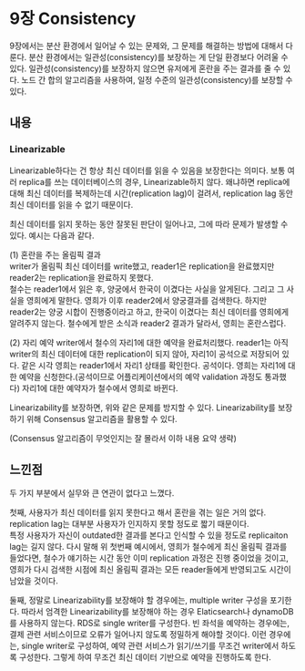 # 9장 Consistency

9장에서는 분산 환경에서 일어날 수 있는 문제와, 그 문제를 해결하는 방법에 대해서 다룬다.
분산 환경에서는 일관성(consistency)를 보장하는 게 단일 환경보다 어려울 수 있다.
일관성(consistency)를 보장하지 않으면 유저에게 혼란을 주는 결과를 줄 수 있다.
노드 간 합의 알고리즘을 사용하여, 일정 수준의 일관성(consistency)를 보장할 수 있다.

## 내용
### Linearizable
Linearizable하다는 건 항상 최신 데이터를 읽을 수 있음을 보장한다는 의미다.
보통 여러 replica를 쓰는 데이터베이스의 경우, Linearizable하지 않다.
왜냐하면 replica에 대해 최신 데이터를 복제하는데 시간(replication lag)이 걸려서, replication lag 동안 최신 데이터를 읽을 수 없기 때문이다.

최신 데이터를 읽지 못하는 동안 잘못된 판단이 일어나고, 그에 따라 문제가 발생할 수 있다. 예시는 다음과 같다.
  
(1) 혼란을 주는 올림픽 결과  
writer가 올림픽 최신 데이터를 write했고, reader1은 replication을 완료했지만 reader2는 replication을 완료하지 못했다.  
철수는 reader1에서 읽은 후, 양궁에서 한국이 이겼다는 사실을 알게된다. 그리고 그 사실을 영희에게 말한다.
영희가 이후 reader2에서 양궁결과를 검색한다. 하지만 reader2는 양궁 시합이 진행중이라고 하고, 한국이 이겼다는 최신 데이터를 영희에게 알려주지 않는다.
철수에게 받은 소식과 reader2 결과가 달라서, 영희는 혼란스럽다.

(2) 자리 예약
writer에서 철수의 자리1에 대한 예약을 완료처리했다. reader1는 아직 writer의 최신 데이터에 대한 replication이 되지 않아, 자리1이 공석으로 저장되어 있다.
같은 시각 영희는 reader1에서 자리1 상태를 확인한다. 공석이다. 영희는 자리1에 대한 예약을 신청한다.(공석이므로 어플리케이션에서의 예약 validation 과정도 통과했다)
자리1에 대한 예약자가 철수에서 영희로 바뀐다.

Linearizability를 보장하면, 위와 같은 문제를 방지할 수 있다.
Linearizability를 보장하기 위해 Consensus 알고리즘을 활용할 수 있다.

(Consensus 알고리즘이 무엇인지는 잘 몰라서 이하 내용 요약 생략)


## 느낀점
두 가지 부분에서 실무와 큰 연관이 없다고 느꼈다.  

첫째, 사용자가 최신 데이터를 읽지 못한다고 해서 혼란을 겪는 일은 거의 없다. replication lag는 대부분 사용자가 인지하지 못할 정도로 짧기 때문이다.   
특정 사용자가 자신이 outdated한 결과를 본다고 인식할 수 있을 정도로 replicaiton lag는 길지 않다.
다시 말해 위 첫번째 예시에서, 영희가 철수에게 최신 올림픽 결과를 들었다면, 철수가 얘기하는 시간 동안 이미 replication 과정은 진행 중이었을 것이고, 영희가 다시 검색한 시점에 
최신 올림픽 결과는 모든 reader들에게 반영되고도 시간이 남았을 것이다.

둘째, 정말로 Linearizability를 보장해야 할 경우에는, multiple writer 구성을 포기한다.
따라서 엄격한 Linearizability를 보장해야 하는 경우 Elaticsearch나 dynamoDB를 사용하지 않는다.
RDS로 single writer를 구성한다.
빈 좌석을 예약하는 경우에는, 결제 관련 서비스이므로 오류가 일어나지 않도록 정밀하게 해야할 것이다. 
이런 경우에는, single writer로 구성하여, 예약 관련 서비스가 읽기/쓰기를 무조건 writer에서 하도록 구성한다.
그렇게 하여 무조건 최신 데이터 기반으로 예약을 진행하도록 한다.





